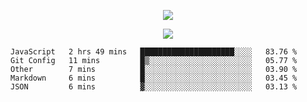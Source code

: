 <p align="center">
  <img src="https://fs-01.cyberdrop.cc/wallhaven-dpgrqo_1365x580-qR6v1Myt.png">
</p>

<p align="center">
  <img src="https://discord.c99.nl/widget/theme-4/287977955240706060.png">
</p>

<!--START_SECTION:waka-->
```text
JavaScript   2 hrs 49 mins   █████████████████████░░░░   83.76 % 
Git Config   11 mins         █▒░░░░░░░░░░░░░░░░░░░░░░░   05.77 % 
Other        7 mins          █░░░░░░░░░░░░░░░░░░░░░░░░   03.90 % 
Markdown     6 mins          █░░░░░░░░░░░░░░░░░░░░░░░░   03.45 % 
JSON         6 mins          ▓░░░░░░░░░░░░░░░░░░░░░░░░   03.13 % 
```
<!--END_SECTION:waka-->
